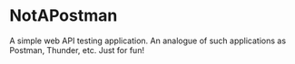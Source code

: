 # NotAPostman
A simple web API testing application. An analogue of such applications as Postman, Thunder, etc. Just for fun!
